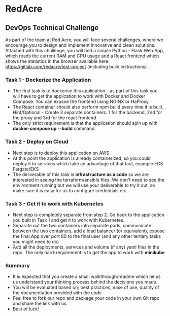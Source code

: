 # RedAcre
## DevOps Technical Challenge
As part of the team at Red Acre, you will face several challenges, where we encourage  you to design and implement innovative and clean solutions. Attached with this challenge, you will find a simple Python - Flask Web App, which reads the current RAM and CPU usage and a React frontend which shows the statistics in the browser available here: https://gitlab.com/redacre/test-project (including build instructions)

### Task 1 - Dockerize the Application
- The first task is to dockerise this application - as part of this task you will have to get the application to work with Docker and Docker Compose. You can expsoe the frontend using NGINX or HaProxy
- The React container should also perform npm build every time it is built. Hint/Optional - Create 3 separate containers. 1 for the backend, 2nd for the proxy and 3rd for the react frontend
- The only strict requirement is that the application should spin up with **docker-compose up --build** command

### Task 2 - Deploy on Cloud
- Next step is to deploy this application on AWS
- At this point the application is already containerized, so you could deploy it to services which take an advantage of that fact, example ECS Fargate/EKS
- The deliverable of this task is **infrastructure as a code** so we are interested in seeing the terraform/ansible files. We don't need to see the environment running but we will use your deliverable to try it out, so make sure it is easy for us to configure credentials etc..

### Task 3 - Get it to work with Kubernetes
- Next step is completely separate from step 2. Go back to the application you built in Task 1 and get it to work with Kubernetes.
- Separate out the two containers into separate pods, communicate between the two containers, add a load balancer (or equivalent), expose the final App over port 80 to the final user (and any other tertiary tasks you might need to do)
- Add all the deployments, services and volume (if any) yaml files in the repo. The only hard-requirement is to get the app to work with **minikube**

### Summary
- It is expected that you create a small walkthrough/readme which helps us understand your thinking process behind the decisions you made.
- You will be evaluated based on; best practices, ease of use, quality of the documentation provided with the code
- Feel free to fork our repo and package your code in your own Git repo and share the link with us.
- Best of luck!
